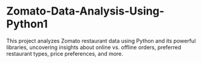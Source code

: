 # Zomato-Data-Analysis-Using-Python1
This project analyzes Zomato restaurant data using Python and its powerful libraries, uncovering insights about online vs. offline orders, preferred restaurant types, price preferences, and more.
